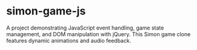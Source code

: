 # simon-game-js
A project demonstrating JavaScript event handling, game state management, and DOM manipulation with jQuery. This Simon game clone features dynamic animations and audio feedback.
